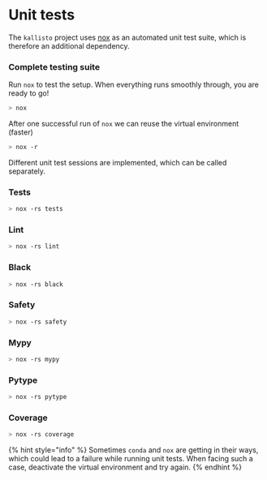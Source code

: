 # Unit tests

The `kallisto` project uses [nox](https://nox.thea.codes/en/stable/tutorial.html#installation) as an automated unit test suite, which is therefore an additional dependency.

### Complete testing suite

Run `nox` to test the setup. When everything runs smoothly through, you are ready to go!

```bash
> nox
```

After one successful run of `nox` we can reuse the virtual environment \(faster\)

```bash
> nox -r
```

Different unit test sessions are implemented, which can be called separately.

### Tests

```bash
> nox -rs tests
```

### Lint

```bash
> nox -rs lint
```

### Black

```bash
> nox -rs black
```

### Safety

```bash
> nox -rs safety
```

### Mypy

```bash
> nox -rs mypy
```

### Pytype

```bash
> nox -rs pytype
```

### Coverage

```bash
> nox -rs coverage
```

{% hint style="info" %}
Sometimes `conda` and `nox` are getting in their ways, which could lead to a failure while running unit tests. When facing such a case, deactivate the virtual environment and try again.
{% endhint %}



